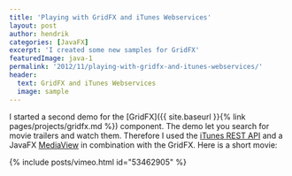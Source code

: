```yaml
---
title: 'Playing with GridFX and iTunes Webservices'
layout: post
author: hendrik
categories: [JavaFX]
excerpt: 'I created some new samples for GridFX'
featuredImage: java-1
permalink: '2012/11/playing-with-gridfx-and-itunes-webservices/'
header:
  text: GridFX and iTunes Webservices
  image: sample
---
```

I started a second demo for the [GridFX]({{ site.baseurl }}{% link pages/projects/gridfx.md %}) component. The demo let you search for movie trailers and watch them. Therefore I used the [iTunes REST API](http://www.apple.com/itunes/affiliates/resources/documentation/itunes-store-web-service-search-api.html) and a JavaFX [MediaView](http://docs.oracle.com/javafx/2/media/simpleplayer.htm) in combination with the GridFX. Here is a short movie:

{% include posts/vimeo.html id="53462905" %}
